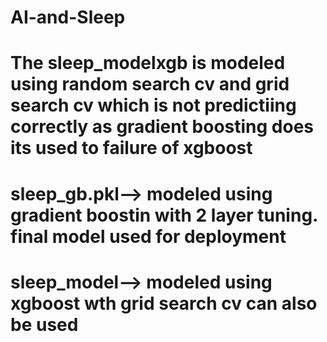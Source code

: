 # AI-and-Sleep
# The sleep_modelxgb is modeled using random search cv and grid search cv which is not predictiing correctly as gradient boosting does its used to failure of xgboost

# sleep_gb.pkl--> modeled using gradient boostin with 2 layer tuning. final model used for deployment
# sleep_model--> modeled using xgboost wth grid search cv can also be used
